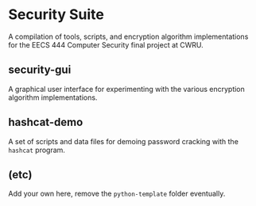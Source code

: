 # Security Suite
A compilation of tools, scripts, and encryption algorithm implementations for the EECS 444 Computer Security final project at CWRU.

## security-gui
A graphical user interface for experimenting with the various encryption algorithm implementations.

## hashcat-demo
A set of scripts and data files for demoing password cracking with the `hashcat` program.

## (etc)
Add your own here, remove the `python-template` folder eventually.
